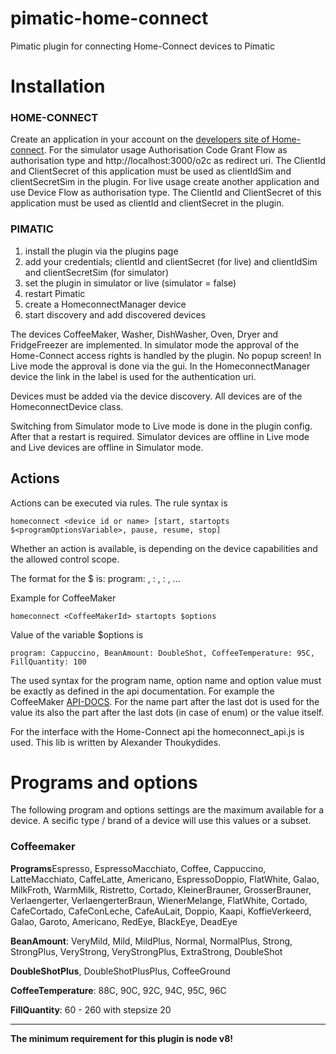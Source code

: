 # pimatic-home-connect
Pimatic plugin for connecting Home-Connect devices to Pimatic

# Installation

### HOME-CONNECT
Create an application in your account on the [developers site of Home-connect](https://developer.home-connect.com).
For the simulator usage Authorisation Code Grant Flow as authorisation type and  http://localhost:3000/o2c as redirect uri. The ClientId and ClientSecret of this application must be used as clientIdSim and clientSecretSim in the plugin.
For live usage create another application and use Device Flow as authorisation type. The ClientId and ClientSecret of this application must be used as clientId and clientSecret in the plugin.

### PIMATIC
1. install the plugin via the plugins page
2. add your credentials; clientId and clientSecret (for live) and clientIdSim and clientSecretSim (for simulator)
3. set the plugin in simulator or live (simulator = false)
4. restart Pimatic
5. create a HomeconnectManager device
6. start discovery and add discovered devices

The devices CoffeeMaker, Washer, DishWasher, Oven, Dryer and FridgeFreezer are implemented. In simulator mode the approval of the Home-Connect access rights is handled by the plugin. No popup screen!
In Live mode the approval is done via the gui. In the HomeconnectManager device the link in the label is used for the authentication uri.

Devices must be added via the device discovery.
All devices are of the HomeconnectDevice class.

Switching from Simulator mode to Live mode is done in the plugin config. After that a restart is required. Simulator devices are offline in Live mode and Live devices are offline in Simulator mode.

## Actions
Actions can be executed via rules. The rule syntax is
```
homeconnect <device id or name> [start, startopts $<programOptionsVariable>, pause, resume, stop]
```
Whether an action is available, is depending on the device capabilities and the allowed control scope.

The format for the $<programOptionsVariable> is:
program: <programId>, <optionname>: <optionValue>, <optionname>: <optionValue>, ...

Example for CoffeeMaker

```
homeconnect <CoffeeMakerId> startopts $options
```
Value of the variable $options is
```
program: Cappuccino, BeanAmount: DoubleShot, CoffeeTemperature: 95C, FillQuantity: 100
```
The used syntax for the program name, option name and option value must be exactly as defined in the api documentation. For example the CoffeeMaker [API-DOCS](https://developer.home-connect.com/docs/coffee-maker/supported_programs_and_options). For the name part after the last dot is used for the value its also the part after the last dots (in case of enum) or the value itself.

For the interface with the Home-Connect api the homeconnect_api.js is used. This lib is written by Alexander Thoukydides.

# Programs and options
The following program and options settings are the maximum available for a device. A secific type / brand of a device will use this values or a subset.
### Coffeemaker
**Programs**Espresso, EspressoMacchiato, Coffee, Cappuccino, LatteMacchiato, CaffeLatte, Americano, EspressoDoppio, FlatWhite, Galao, MilkFroth, WarmMilk, Ristretto, Cortado, KleinerBrauner, GrosserBrauner, Verlaengerter, VerlaengerterBraun, WienerMelange, FlatWhite, Cortado, CafeCortado, CafeConLeche, CafeAuLait, Doppio, Kaapi, KoffieVerkeerd, Galao, Garoto, Americano, RedEye, BlackEye, DeadEye

**BeanAmount**: VeryMild, Mild, MildPlus, Normal, NormalPlus, Strong, StrongPlus, VeryStrong, VeryStrongPlus, ExtraStrong, DoubleShot

**DoubleShotPlus**, DoubleShotPlusPlus, CoffeeGround

**CoffeeTemperature**: 88C, 90C, 92C, 94C, 95C, 96C

**FillQuantity**: 60 - 260 with stepsize 20

---
**The minimum requirement for this plugin is node v8!**
